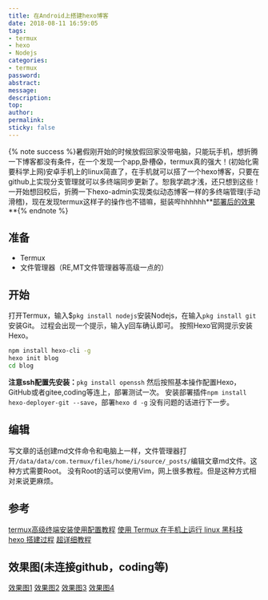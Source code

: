 ```yaml
---
title: 在Android上搭建hexo博客
date: 2018-08-11 16:59:05
tags:
- termux
- hexo
- Nodejs
categories:
- termux
password:
abstract:
message:
description:
top:
author:
permalink:
sticky: false
---
```


{% note success %}暑假刚开始的时候放假回家没带电脑，只能玩手机，想折腾一下博客都没有条件，在一个发现一个app,卧槽😱，termux真的强大！(初始化需要科学上网)安卓手机上的linux简直了，在手机就可以搭了一个hexo博客，只要在github上实现分支管理就可以多终端同步更新了。恕我学疏才浅，还只想到这些！一开始想回校后，折腾一下hexo-admin实现类似动态博客一样的多终端管理(手动滑稽)，现在发现termux这样子的操作也不错嘛，挺装哔hhhhhh**[部署后的效果](https://lruihao.gitee.io)**{% endnote %}

<!--more-->
## 准备
* Termux
* 文件管理器（RE,MT文件管理器等高级一点的）

## 开始
打开Termux，输入$`pkg install nodejs`安装Nodejs，在输入`pkg install git`安装Git。
过程会出现一个提示，输入y回车确认即可。
按照Hexo官网提示安装Hexo。
```bash
npm install hexo-cli -g
hexo init blog
cd blog
```
**注意ssh配置先安装：**`pkg install openssh`
然后按照基本操作配置Hexo，GitHub或者gitee,coding等连上，部署测试一次。
安装部署插件`npm install hexo-deployer-git --save`，部署`hexo d -g`
没有问题的话进行下一步。
## 编辑
写文章的话创建md文件命令和电脑上一样，文件管理器打开`/data/data/com.termux/files/home/i/source/_posts/`编辑文章md文件。这种方式需要Root。
没有Root的话可以使用Vim，网上很多教程。但是这种方式相对来说更麻烦。

## 参考
[termux高级终端安装使用配置教程](https://www.sqlsec.com/2018/05/termux.html?yyue=a21bo.50862.201879)
[使用 Termux 在手机上运行 linux 黑科技](https://www.oyohyee.com/post/Note/Termux)
[hexo 搭建过程](https://lruihao.cn/hexo%20+%20github%20%E6%90%AD%E5%BB%BA%E4%B8%AA%E4%BA%BA%E5%8D%9A%E5%AE%A2.html)
[超详细教程](https://my.oschina.net/ryaneLee/blog/638440)

## 效果图(未连接github，coding等)
[效果图1](https://wx1.sinaimg.cn/mw690/006vSs63gy1ft2a0jo3hmj30u01hcguh.jpg)
[效果图2](https://wx4.sinaimg.cn/mw690/006vSs63gy1ft2a0kmm5xj30u01hcn2a.jpg)
[效果图3](https://wx3.sinaimg.cn/mw690/006vSs63gy1ft2a0lqt61j30u01hctla.jpg)
[效果图4](https://wx2.sinaimg.cn/mw690/006vSs63gy1ft2a0mgkm6j30u01hc78l.jpg)

